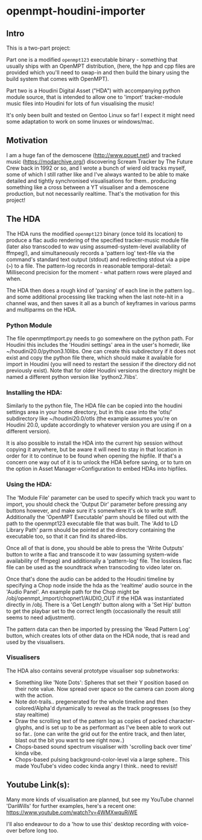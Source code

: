# openmpt-houdini-importer

## Intro
This is a two-part project:

Part one is a modified `openmpt123` executable binary - something that usually ships with an OpenMPT distribution, (here, the hpp and cpp files are provided which you'll need to swap-in and then build the binary using the build system that comes with OpenMPT).

Part two is a Houdini Digital Asset ("HDA") with accompanying python module source, that is intended to allow one to 'import' tracker-module music files into Houdini for lots of fun visualising the music! 

It's only been built and tested on Gentoo Linux so far! I expect it might need some adaptation to work on some linuxes or windows/mac.

## Motivation
I am a huge fan of the demoscene (http://www.pouet.net) and tracked music (https://modarchive.org/) discovering Scream Tracker by The Future Crew back in 1992 or so, and I wrote a bunch of wierd old tracks myself, some of which I still rather like and I've always wanted to be able to make detailed and tightly synchronised visualisations for them.. producing something like a cross between a YT visualiser and a demoscene production, but not necessarily realtime. That's the motivation for this project!

## The HDA
The HDA runs the modified `openmpt123` binary (once told its location) to produce a flac audio rendering of the specified tracker-music module file (later also transcoded to wav using assumed-system-level availability of ffmpeg!), and simultaneously records a 'pattern log' text-file via the command's standard text output (stdout) and redirecting stdout via a pipe (`>`) to a file. The pattern-log records in reasonable temporal-detail: Millisecond precision for the moment - what pattern rows were played and when.

The HDA then does a rough kind of 'parsing' of each line in the pattern log.. and some additional processing like tracking when the last note-hit in a channel was, and then saves it all as a bunch of keyframes in various parms and multiparms on the HDA.

### Python Module
The file openmptImport.py needs to go somewhere on the python path. For Houdini this includes the 'Houdini settings' area in the user's homedir, like ~/houdini20.0/python3.10libs. One can create this subdirectory if it does not exist and copy the python file there, which should make it available for import in Houdini (you will need to restart the session if the directory did not previously exist). Note that for older Houdini versions the directory might be named a different python version like 'python2.7libs'.

### Installing the HDA:
Similarly to the python file, The HDA file can be copied into the houdini settings area in your home directory, but in this case into the 'otls/' subdirectory like ~/houdini20.0/otls (the example assumes you're on Houdini 20.0, update accordingly to whatever version you are using if on a different version). 

It is also possible to install the HDA into the current hip session without copying it anywhere, but be aware it will need to stay in that location in order for it to continue to be found when opening the hipfile. If that's a concern one way out of it is to unlock the HDA before saving, or to turn on the option in Asset Manager->Configuration to embed HDAs into hipfiles.

### Using the HDA:
The 'Module File' parameter can be used to specify which track you want to import, you should check the 'Output Dir' parameter before pressing any buttons however, and make sure it's somewhere it's ok to write stuff. Additionally the 'OpenMPT Executable' parm should be filled out with the path to the openmpt123 executable file that was built. The 'Add to LD Library Path' parm should be pointed at the directory containing the executable too, so that it can find its shared-libs. 

Once all of that is done, you should be able to press the 'Write Outputs' button to write a flac and transcode it to wav (assuming system-wide availability of ffmpeg) and additionally a 'pattern-log' file. The lossless flac file can be used as the soundtrack when transcoding to video later on.

Once that's done the audio can be added to the Houdini timeline by specifying a Chop node inside the hda as the 'realtime' audio source in the 'Audio Panel'. An example path for the Chop might be /obj/openmpt_import/chopnet1/AUDIO_OUT if the HDA was instantiated directly in /obj. There is a 'Get Length' button along with a 'Set Hip' button to get the playbar set to the correct length (occasionally the result still seems to need adjustment).

The pattern data can then be imported by pressing the 'Read Pattern Log' button, which creates lots of other data on the HDA node, that is read and used by the visualisers.

### Visualisers

The HDA also contains several prototype visualiser sop subnetworks:

* Something like 'Note Dots': Spheres that set their Y position based on their note value. Now spread over space so the camera can zoom along with the action.
* Note dot-trails.. pregenerated for the whole timeline and then colored/Alpha'd dynamically to reveal as the track progresses (so they stay realtime)
* Draw the scrolling text of the pattern log as copies of packed character-glyphs, and is set up to be as performant as I've been able to work out so far.. (one can write the grid out for the entire track, and then later, blast out the bit you want to see right now..)
* Chops-based sound spectrum visualiser with 'scrolling back over time' kinda vibe.
* Chops-based pulsing background-color-level via a large sphere.. This made YouTube's video codec kinda angry I think.. need to revisit!

## Youtube Link(s):
Many more kinds of visualisation are planned, but see my YouTube channel 'DanWills' for further examples, here's a recent one:
https://www.youtube.com/watch?v=4WMXwquRiWE

I'll also endeavour to do a 'how to use this' desktop recording with voice-over before long too.
